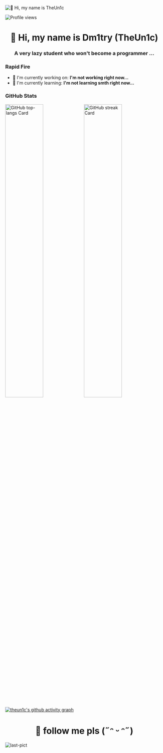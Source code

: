 ![👋 Hi, my name is TheUn1c](https://avatars.mds.yandex.net/i?id=dd0bceef98ffc0ef37cd380d592bbcaa_l-5350576-images-thumbs&n=13)

![Profile views](https://komarev.com/ghpvc/?username=theun1c&label=Profile%20views&color=0e75b6&style=flat)

<div id="toc">
  <ul align="center" style="list-style: none">
    <summary>
      <h1>
        👋 Hi, my name is Dm1try (TheUn1c)
      </h1>
    </summary>
  </ul>
</div>

 **<h3 align="center">A very lazy student who won't become a programmer ...</h3>**

**<h3 align="left">Rapid Fire</h3>**

- 💼 I'm currently working on: **I'm not working right now...**
- 🌱 I'm currently learning: **I'm not learning smth right now...**

 **<h3 align="left">GitHub Stats</h3>**

<p align="left">
  <img width="49%" src="https://github-readme-stats.vercel.app/api/top-langs?username=theun1c&theme=tokyonight&hide_title=false&layout=compact&langs_count=6&hide_progress=false&card_width=400" alt="GitHub top-langs Card" />
  <img width="49%" src="https://streak-stats.demolab.com/?user=theun1c&theme=tokyonight&hide_border=false&border_radius=4.5&date_format=M+j%5B%2C+Y%5D&mode=daily&disable_animations=false&hide_total_contributions=false&hide_current_streak=false&hide_longest_streak=false&exclude_days=&locale=en&card_height=200" alt="GitHub streak Card" />
</p>

[![theun1c's github activity graph](https://github-readme-activity-graph.vercel.app/graph?username=theun1c&theme=tokyo-night)](https://github.com/theun1c/github-readme-activity-graph)

<div id="toc">
  <ul align="center" style="list-style: none">
    <summary>
      <h1>
          🙌 follow me pls (˶ᵔ ᵕ ᵔ˶)
      </h1>
    </summary>
  </ul>
</div>

![last-pict](https://avatars.mds.yandex.net/i?id=f9346aba5713f3fdfc7b3c84f3a5d465_l-5827319-images-thumbs&n=13)
